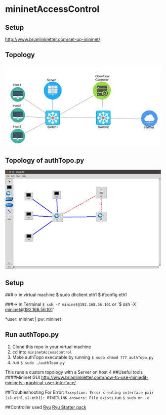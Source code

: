 # mininetAccessControl

## Setup
http://www.brianlinkletter.com/set-up-mininet/

## Topology
![topology](resources/Topology.jpg)

## Topology of authTopo.py
![Topology](resources/authTopo.png)

## Setup
###-> in virtual machine
$ sudo dhclient eth1
$ ifconfig eth1

###-> in Terminal
`$ ssh -Y mininet@192.168.56.101`
or
`$ ssh -X mininet@192.168.56.101'

*user: mininet | pw: mininet

## Run authTopo.py
1. Clone this repo in your virtual machine 
2. cd into `mininetAccessControl`
3. Make authTopo executable by running `$ sudo chmod 777 authTopo.py`
3. run `$ sudo ./authTopo.py`

This runs a custom topology with a Server on host 4
##Useful tools
####Mininet GUI
http://www.brianlinkletter.com/how-to-use-miniedit-mininets-graphical-user-interface/


##Troubleshooting
For Error:
`Exception: Error creating interface pair (s1-eth1,s2-eth1): RTNETLINK answers: File exists`
run
`$ sudo mn -c`

##Controller used
[Ryu](https://osrg.github.io/ryu/)
[Ryu Starter pack](http://sdnhub.org/releases/sdn-starter-kit-ryu/)
